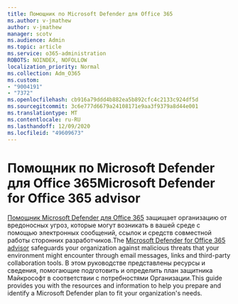 ```yaml
---
title: Помощник по Microsoft Defender для Office 365
ms.author: v-jmathew
author: v-jmathew
manager: scotv
ms.audience: Admin
ms.topic: article
ms.service: o365-administration
ROBOTS: NOINDEX, NOFOLLOW
localization_priority: Normal
ms.collection: Adm_O365
ms.custom:
- "9004191"
- "7372"
ms.openlocfilehash: cb916a79ddd4b882ea5b892cfc4c2133c924df5d
ms.sourcegitcommit: 3c6e777d6679a24108171e9aa3f9379a8d44e001
ms.translationtype: MT
ms.contentlocale: ru-RU
ms.lasthandoff: 12/09/2020
ms.locfileid: "49609673"
---
```

# <a name="microsoft-defender-for-office-365-advisor"></a><span data-ttu-id="478c0-102">Помощник по Microsoft Defender для Office 365</span><span class="sxs-lookup"><span data-stu-id="478c0-102">Microsoft Defender for Office 365 advisor</span></span>

<span data-ttu-id="478c0-103">[Помощник Microsoft Defender для Office 365](https://go.microsoft.com/fwlink/?linkid=2146614) защищает организацию от вредоносных угроз, которые могут возникать в вашей среде с помощью электронных сообщений, ссылок и средств совместной работы сторонних разработчиков.</span><span class="sxs-lookup"><span data-stu-id="478c0-103">The [Microsoft Defender for Office 365 advisor](https://go.microsoft.com/fwlink/?linkid=2146614) safeguards your organization against malicious threats that your environment might encounter through email messages, links and third-party collaboration tools.</span></span> <span data-ttu-id="478c0-104">В этом руководстве представлены ресурсы и сведения, помогающие подготовить и определить план защитника Майкрософт в соответствии с потребностями Организации.</span><span class="sxs-lookup"><span data-stu-id="478c0-104">This guide provides you with the resources and information to help you prepare and identify a Microsoft Defender plan to fit your organization's needs.</span></span>
